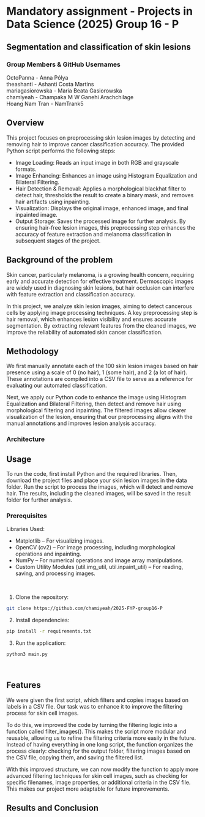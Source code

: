 # Mandatory assignment - Projects in Data Science (2025) Group 16 - P

## Segmentation and classification of skin lesions


### Group  Members & GitHub Usernames
OctoPanna - Anna Pólya <br>
theashanti - Ashanti Costa Martins <br>
mariagasiorowska - Maria Beata Gasiorowska <br>
chamiyeah - Champaka M W Ganehi Arachchilage <br>
Hoang Nam Tran - NamTrank5 <br>

## Overview
This project focuses on preprocessing skin lesion images by detecting and removing hair to improve cancer classification accuracy. The provided Python script performs the following steps:
- Image Loading: Reads an input image in both RGB and grayscale formats.
- Image Enhancing: Enhances an image using Histogram Equalization and Bilateral Filtering.
- Hair Detection & Removal: Applies a morphological blackhat filter to detect hair, thresholds the result to create a binary mask, and removes hair artifacts using inpainting.
- Visualization: Displays the original image, enhanced image, and final inpainted image.
- Output Storage: Saves the processed image for further analysis.
By ensuring hair-free lesion images, this preprocessing step enhances the accuracy of feature extraction and melanoma classification in subsequent stages of the project.

## Background of the problem <br>
Skin cancer, particularly melanoma, is a growing health concern, requiring early and accurate detection for effective treatment. Dermoscopic images are widely used in diagnosing skin lesions, but hair occlusion can interfere with feature extraction and classification accuracy.

In this project, we analyze skin lesion images, aiming to detect cancerous cells by applying image processing techniques. A key preprocessing step is hair removal, which enhances lesion visibility and ensures accurate segmentation. By extracting relevant features from the cleaned images, we improve the reliability of automated skin cancer classification.

## Methodology 
We first manually annotate each of the 100 skin lesion images based on hair presence using a scale of 0 (no hair), 1 (some hair), and 2 (a lot of hair). These annotations are compiled into a CSV file to serve as a reference for evaluating our automated classification.

Next, we apply our Python code to enhance the image using Histogram Equalization and Bilateral Filtering, then detect and remove hair using morphological filtering and inpainting. The filtered images allow clearer visualization of the lesion, ensuring that our preprocessing aligns with the manual annotations and improves lesion analysis accuracy.
### Architecture <br>

## Usage
To run the code, first install Python and the required libraries. Then, download the project files and place your skin lesion images in the data folder. Run the script to process the images, which will detect and remove hair. The results, including the cleaned images, will be saved in the result folder for further analysis.

### Prerequisites <br>
Libraries Used: <br>
* Matplotlib – For visualizing images.
* OpenCV (cv2) – For image processing, including morphological operations and inpainting.
* NumPy – For numerical operations and image array manipulations.
* Custom Utility Modules (util.img_util, util.inpaint_util) – For reading, saving, and processing images. <br> 
<br>


  1. Clone the repository:
```bash
git clone https://github.com/chamiyeah/2025-FYP-group16-P
```

  2. Install dependencies:
   ```bash
pip install -r requirements.txt
  ```

  3. Run the application:
  ```bash
python3 main.py
```
<br>


## Features
We were given the first script, which filters and copies images based on labels in a CSV file. Our task was to enhance it to improve the filtering process for skin cell images.

To do this, we improved the code by turning the filtering logic into a function called filter_images(). This makes the script more modular and reusable, allowing us to refine the filtering criteria more easily in the future. Instead of having everything in one long script, the function organizes the process clearly: checking for the output folder, filtering images based on the CSV file, copying them, and saving the filtered list.

With this improved structure, we can now modify the function to apply more advanced filtering techniques for skin cell images, such as checking for specific filenames, image properties, or additional criteria in the CSV file. This makes our project more adaptable for future improvements.

## Results and Conclusion







